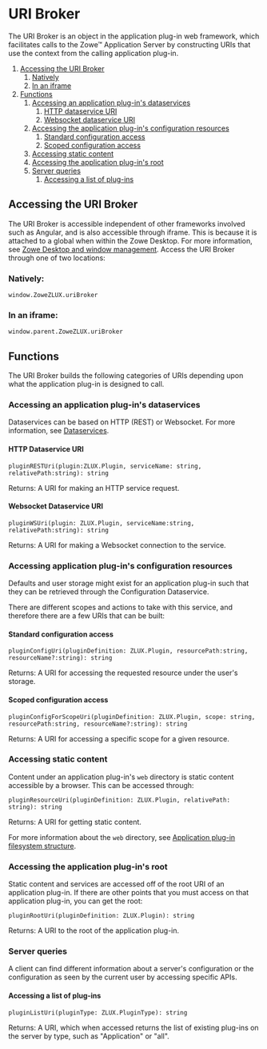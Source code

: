 # URI Broker

The URI Broker is an object in the application plug-in web framework, which facilitates calls to the Zowe&trade; Application Server by constructing URIs that use the context from the calling application plug-in.

1. [Accessing the URI Broker](#accessing-the-uri-broker)
    1. [Natively](#natively)
    1. [In an iframe](#in-an-iframe)
1. [Functions](#functions)
    1. [Accessing an application plug-in's dataservices](#accessing-an-application-plug-ins-dataservices)
        1. [HTTP dataservice URI](#http-dataservice-uri)
        1. [Websocket dataservice URI](#websocket-dataservice-uri)
    1. [Accessing the application plug-in's configuration resources](#accessing-application-plug-ins-configuration-resources)
        1. [Standard configuration access](#standard-configuration-access)
        1. [Scoped configuration access](#scoped-configuration-access)
    1. [Accessing static content](#accessing-static-content)
    1. [Accessing the application plug-in's root](#accessing-the-application-plug-ins-root)
    1. [Server queries](#server-queries)
        1. [Accessing a list of plug-ins](#accessing-a-list-of-plug-ins)

## Accessing the URI Broker

The URI Broker is accessible independent of other frameworks involved such as Angular, and is also accessible through iframe. This is because it is attached to a global when within the Zowe Desktop. For more information, see [Zowe Desktop and window management](mvd-desktopandwindowmgt.md).
Access the URI Broker through one of two locations:

### Natively:

`window.ZoweZLUX.uriBroker`

### In an iframe:

`window.parent.ZoweZLUX.uriBroker`


## Functions

The URI Broker builds the following categories of URIs depending upon what the application plug-in is designed to call.

### Accessing an application plug-in's dataservices

Dataservices can be based on HTTP (REST) or Websocket. For more information, see [Dataservices](mvd-dataservices.md).

#### HTTP Dataservice URI

 `pluginRESTUri(plugin:ZLUX.Plugin, serviceName: string, relativePath:string): string`

Returns: A URI for making an HTTP service request.


#### Websocket Dataservice URI

`pluginWSUri(plugin: ZLUX.Plugin, serviceName:string, relativePath:string): string`

Returns: A URI for making a Websocket connection to the service.


### Accessing application plug-in's configuration resources

Defaults and user storage might exist for an application plug-in such that they can be retrieved through the Configuration Dataservice.

There are different scopes and actions to take with this service, and therefore there are a few URIs that can be built:

#### Standard configuration access

`pluginConfigUri(pluginDefinition: ZLUX.Plugin, resourcePath:string, resourceName?:string): string`

Returns: A URI for accessing the requested resource under the user's storage.


#### Scoped configuration access
 `pluginConfigForScopeUri(pluginDefinition: ZLUX.Plugin, scope: string, resourcePath:string, resourceName?:string): string`

Returns: A URI for accessing a specific scope for a given resource.


### Accessing static content

Content under an application plug-in's `web` directory is static content accessible by a browser.
This can be accessed through:

`pluginResourceUri(pluginDefinition: ZLUX.Plugin, relativePath: string): string`

Returns: A URI for getting static content.

For more information about the `web` directory, see [Application plug-in filesystem structure](mvd-plugindefandstruct.md#application-plug-in-filesystem-structure).

### Accessing the application plug-in's root

Static content and services are accessed off of the root URI of an application plug-in. If there are other points that you must access on that application plug-in, you can get the root:

`pluginRootUri(pluginDefinition: ZLUX.Plugin): string`

Returns: A URI to the root of the application plug-in.

### Server queries

A client can find different information about a server's configuration or the configuration as seen by the current user by accessing specific APIs.

#### Accessing a list of plug-ins

`pluginListUri(pluginType: ZLUX.PluginType): string`

Returns: A URI, which when accessed returns the list of existing plug-ins on the server by  type, such as "Application" or "all".
